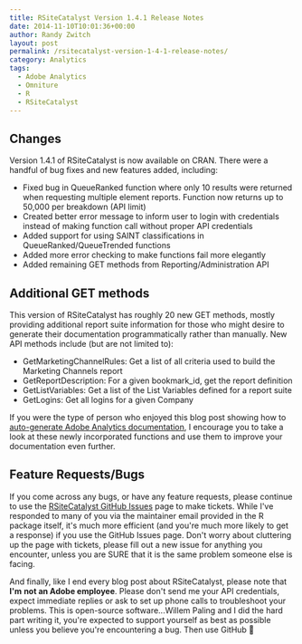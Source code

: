 ```yaml
---
title: RSiteCatalyst Version 1.4.1 Release Notes
date: 2014-11-10T10:01:36+00:00
author: Randy Zwitch
layout: post
permalink: /rsitecatalyst-version-1-4-1-release-notes/
category: Analytics
tags:
  - Adobe Analytics
  - Omniture
  - R
  - RSiteCatalyst
---
```

## Changes

Version 1.4.1 of RSiteCatalyst is now available on CRAN. There were a handful of bug fixes and new features added, including:

  * Fixed bug in QueueRanked function where only 10 results were returned when requesting multiple element reports. Function now returns up to 50,000 per breakdown (API limit)
  * Created better error message to inform user to login with credentials instead of making function call without proper API credentials
  * Added support for using SAINT classifications in QueueRanked/QueueTrended functions
  * Added more error checking to make functions fail more elegantly
  * Added remaining GET methods from Reporting/Administration API

## Additional GET methods

This version of RSiteCatalyst has roughly 20 new GET methods, mostly providing additional report suite information for those who might desire to generate their documentation programmatically rather than manually. New API methods include (but are not limited to):

  * GetMarketingChannelRules: Get a list of all criteria used to build the Marketing Channels report
  * GetReportDescription: For a given bookmark_id, get the report definition
  * GetListVariables: Get a list of the List Variables defined for a report suite
  * GetLogins: Get all logins for a given Company

If you were the type of person who enjoyed this blog post showing how to [auto-generate Adobe Analytics documentation](http://randyzwitch.com/adobe-analytics-implementation-documentation/ "Adobe Analytics Report Suite documentation R"), I encourage you to take a look at these newly incorporated functions and use them to improve your documentation even further.





## Feature Requests/Bugs

If you come across any bugs, or have any feature requests, please continue to use the <a title="RSiteCatalyst GitHub" href="https://github.com/randyzwitch/RSiteCatalyst/issues" target="_blank">RSiteCatalyst GitHub Issues</a> page to make tickets. While I've responded to many of you via the maintainer email provided in the R package itself, it's much more efficient (and you're much more likely to get a response) if you use the GitHub Issues page. Don't worry about cluttering up the page with tickets, please fill out a new issue for anything you encounter, unless you are SURE that it is the same problem someone else is facing.

And finally, like I end every blog post about RSiteCatalyst, please note that **I'm** **not an Adobe employee**. Please don't send me your API credentials, expect immediate replies or ask to set up phone calls to troubleshoot your problems. This is open-source software...Willem Paling and I did the hard part writing it, you're expected to support yourself as best as possible unless you believe you're encountering a bug. Then use GitHub 🙂
